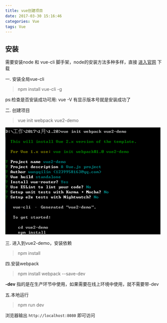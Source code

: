 ```yaml
---
title: vue创建项目
date: 2017-03-30 15:16:46
categories: Vue
tags: Vue
---
```


## 安装

需要安装node 和 vue-cli 脚手架，node的安装方法多种多样，直接 [进入官网](https://nodejs.org/en/ "node官网") 下载

一. 安装全局vue-cli
>npm install vue-cli -g

ps:检查是否安装成功可用: vue -V 有显示版本号就是安装成功了
<!--more-->


二. 创建项目
>vue init webpack vue2-demo


![Alt text](/images/vue-study/code1.png)

三. 进入到vue2-demo，安装依赖

>npm install


四.安装webpack
>npm install webpack --save-dev

 **-dev** 指的是在生产环节中使用，如果需要在线上环境中使用，就不需要带-dev


五.本地运行

>npm run dev

浏览器输出 `http://localhost:8080` 即可访问
